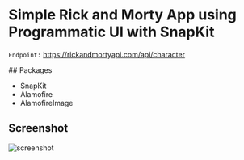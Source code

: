 # Simple Rick and Morty App using Programmatic UI with SnapKit

`Endpoint:` https://rickandmortyapi.com/api/character

## Packages

- SnapKit
- Alamofire
- AlamofireImage

## Screenshot

![screenshot]()
